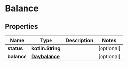 
# Balance

## Properties
Name | Type | Description | Notes
------------ | ------------- | ------------- | -------------
**status** | **kotlin.String** |  |  [optional]
**balance** | [**Daybalance**](Daybalance.md) |  |  [optional]



